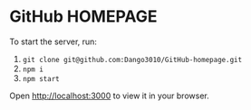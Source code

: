 # GitHub HOMEPAGE

To start the server, run:
1. `git clone git@github.com:Dango3010/GitHub-homepage.git`
2. `npm i`
3. `npm start`

Open [http://localhost:3000](http://localhost:3000) to view it in your browser.